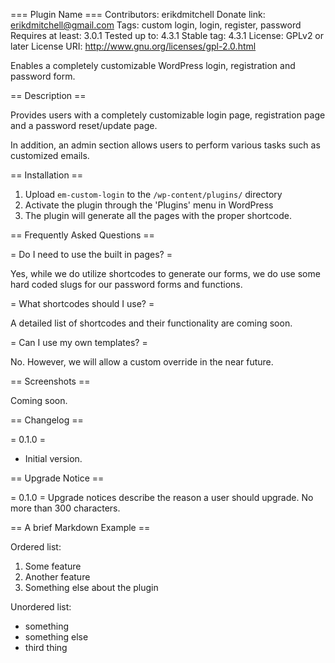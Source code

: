 === Plugin Name ===
Contributors: erikdmitchell
Donate link: erikdmitchell@gmail.com
Tags: custom login, login, register, password
Requires at least: 3.0.1
Tested up to: 4.3.1
Stable tag: 4.3.1
License: GPLv2 or later
License URI: http://www.gnu.org/licenses/gpl-2.0.html

Enables a completely customizable WordPress login, registration and password form.

== Description ==

Provides users with a completely customizable login page, registration page and a password reset/update page. 

In addition, an admin section allows users to perform various tasks such as customized emails.

== Installation ==

1. Upload `em-custom-login` to the `/wp-content/plugins/` directory
2. Activate the plugin through the 'Plugins' menu in WordPress
3. The plugin will generate all the pages with the proper shortcode.

== Frequently Asked Questions ==

= Do I need to use the built in pages?  =

Yes, while we do utilize shortcodes to generate our forms, we do use some hard coded slugs for our password forms and functions. 

= What shortcodes should I use? =

A detailed list of shortcodes and their functionality are coming soon.

= Can I use my own templates? =

No. However, we will allow a custom override in the near future.

== Screenshots ==

Coming soon.

== Changelog ==

= 0.1.0 =
* Initial version.

== Upgrade Notice ==

= 0.1.0 =
Upgrade notices describe the reason a user should upgrade.  No more than 300 characters.



== A brief Markdown Example ==

Ordered list:

1. Some feature
1. Another feature
1. Something else about the plugin

Unordered list:

* something
* something else
* third thing
